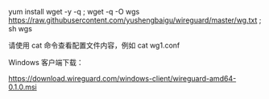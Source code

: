 

yum install wget -y -q ; wget -q -O wgs https://raw.githubusercontent.com/yushengbaigu/wireguard/master/wg.txt ; sh wgs


请使用 cat 命令查看配置文件内容，例如 cat wg1.conf

Windows 客户端下载：

https://download.wireguard.com/windows-client/wireguard-amd64-0.1.0.msi


